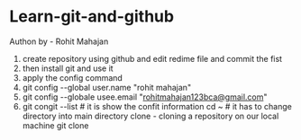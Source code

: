 # Learn-git-and-github
Authon by - Rohit Mahajan
1. create repository using github and edit redime file and commit the fist
2. then install git and use it
3. apply the config command
4. git config --global user.name "rohit mahajan"
5. git config --globale usee.email "rohitmahajan123bca@gmail.com"
6. git congit --list     # it is show the confit information
cd ~  # it has to change directory into main directory
clone - cloning a repository on  our local machine
git clone <project link>
